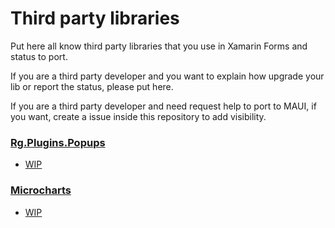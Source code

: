 # Third party libraries

Put here all know third party libraries that you use in Xamarin Forms and status to port. 

If you are a third party developer and you want to explain how upgrade your lib or report the status, please put here.

If you are a third party developer and need request help to port to MAUI, if you want, create a issue inside this repository to add visibility.

### [Rg.Plugins.Popups](https://github.com/rotorgames/Rg.Plugins.Popup/tree/develop/Rg.Plugins.Popup) 
- [WIP](https://github.com/rotorgames/Rg.Plugins.Popup/issues/684)
### [Microcharts](https://github.com/microcharts-dotnet/Microcharts)
- [WIP](https://github.com/microcharts-dotnet/Microcharts/pull/280)

